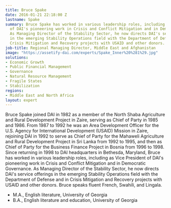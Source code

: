 ```yaml
---
title: Bruce Spake
date: 2016-01-21 22:18:00 Z
lastname: Spake
summary: Bruce Spake has worked in various leadership roles, including as Vice President
  of DAI's pioneering work in Crisis and Conflict Mitigation and in Democratic Governance.
  As Managing Director of the Stability Sector, he now directs DAI's service offerings
  in the emerging Stability Operations field with the Department of Defense and in
  Crisis Mitigation and Recovery projects with USAID and other donors.
job-title: Regional Managing Director, Middle East and Afghanistan
image: "https://assetify-dai.com/experts/Spake_Inner%20%281%29.jpg"
solutions:
- Economic Growth
- Public Financial Management
- Governance
- Natural Resource Management
- Fragile States
- Stabilization
regions:
- Middle East and North Africa
layout: expert
---
```


Bruce Spake joined DAI in 1982 as a member of the North Shaba Agriculture and Rural Development Project in Zaire, serving as Chief of Party in 1985 and 1986. From 1987 to 1992 he was an Area Development Officer for the U.S. Agency for International Development (USAID) Mission in Zaire, rejoining DAI in 1992 to serve as Chief of Party for the Mahaweli Agriculture and Rural Development Project in Sri Lanka from 1992 to 1995, and then as Chief of Party for the Business Finance Project in Bosnia from 1996 to 1998. Since returning in 1998 to DAI headquarters in Bethesda, Maryland, Bruce has worked in various leadership roles, including as Vice President of DAI's pioneering work in Crisis and Conflict Mitigation and in Democratic Governance. As Managing Director of the Stability Sector, he now directs DAI's service offerings in the emerging Stability Operations field with the Department of Defense and in Crisis Mitigation and Recovery projects with USAID and other donors. Bruce speaks fluent French, Swahili, and Lingala.

* M.A., English literature, University of Georgia
* B.A., English literature and education, University of Georgia
